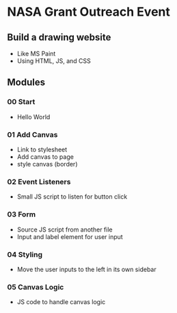 # NASA Grant Outreach Event

## Build a drawing website
- Like MS Paint
- Using HTML, JS, and CSS

## Modules

### 00 Start
- Hello World

### 01 Add Canvas
- Link to stylesheet
- Add canvas to page
- style canvas (border)

### 02 Event Listeners
- Small JS script to listen for button click

### 03 Form
- Source JS script from another file
- Input and label element for user input

### 04 Styling
- Move the user inputs to the left in its own sidebar

### 05 Canvas Logic
- JS code to handle canvas logic

